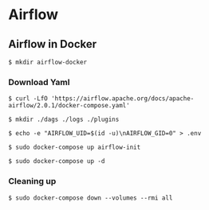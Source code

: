 # Airflow

## Airflow in Docker
```shell
$ mkdir airflow-docker
```

### Download Yaml

```shell
$ curl -LfO 'https://airflow.apache.org/docs/apache-airflow/2.0.1/docker-compose.yaml'
```

```shell
$ mkdir ./dags ./logs ./plugins
```

```shell
$ echo -e "AIRFLOW_UID=$(id -u)\nAIRFLOW_GID=0" > .env
```

```shell
$ sudo docker-compose up airflow-init
```

```shell
$ sudo docker-compose up -d
```


### Cleaning up

```shell
$ sudo docker-compose down --volumes --rmi all
```